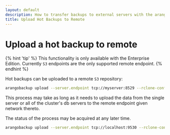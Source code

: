 ```yaml
---
layout: default
description: How to transfer backups to external servers with the arangobackup tool.
title: Upload Hot Backups to Remote
---
```

Upload a hot backup to remote
=============================

{% hint 'tip' %}
This functionality is only available with the Enterprise Edition.
Currently `S3` endpoints are the only supported remote endpoint.
{% endhint %}

Hot backups can be uploaded to a remote `S3` repository:

```bash
arangobackup upload --server.endpoint tcp://myserver:8529 --rclone-config-file /path/to/remote.json --identifier 2019-05-13T07.15.43Z_some-label --remote-path S3://remote-endpoint/remote-directory
```

This process may take as long as it needs to upload the data from the
single server or all of the cluster's db servers to the remote
endpoint given network thereto.

The status of the process may be acquired at any later time.

```bash
arangobackup upload --server.endpoint tcp://localhost:9530 --rclone-config-file ~/remote.json --remote-path S3://remote-endpoint/remote-directory --status-id=1234
```
